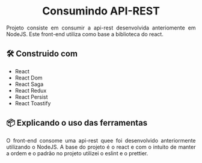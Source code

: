 <h1 align="center">Consumindo API-REST</h1>
<p align="justify">
  Projeto consiste em consumir a api-rest desenvolvida anteriomente em NodeJS.
  Este front-end utiliza como base a biblioteca do react.
</p>

<h2>🛠️ Construido com</h2>

<ul>
    <li>React</li>
    <li>React Dom</li>
    <li>React Saga</li>
    <li>React Redux</li>
    <li>React Persist</li>
    <li>React Toastify</li>
</ul>

<h2>📦 Explicando o uso das ferramentas</h2>

<p align="justify">
  O front-end consome uma api-rest quee foi desenvolvido anteriormente utilizando o NodeJS. A base do projeto é o react e com o intuito de manter a ordem e o padrão no projeto utilizei o eslint e o prettier.
</p>